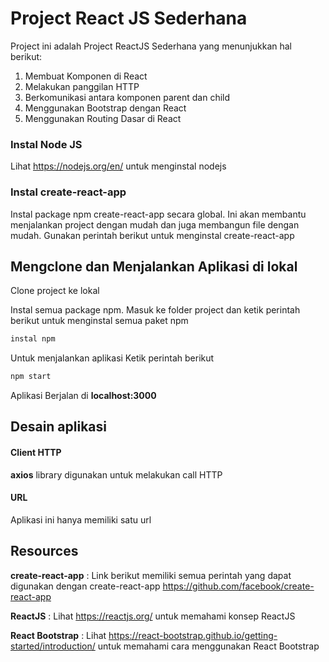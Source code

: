 # Project React JS Sederhana

Project ini adalah Project ReactJS Sederhana yang menunjukkan hal berikut:
1. Membuat Komponen di React
2. Melakukan panggilan HTTP
3. Berkomunikasi antara komponen parent dan child
4. Menggunakan Bootstrap dengan React
5. Menggunakan Routing Dasar di React

### Instal Node JS
Lihat https://nodejs.org/en/ untuk menginstal nodejs

### Instal create-react-app
Instal package npm create-react-app secara global. Ini akan membantu menjalankan project dengan mudah dan juga membangun file dengan mudah. Gunakan perintah berikut untuk menginstal create-react-app

## Mengclone dan Menjalankan Aplikasi di lokal

Clone project ke lokal

Instal semua package npm. Masuk ke folder project dan ketik perintah berikut untuk menginstal semua paket npm

```bash
instal npm
```

Untuk menjalankan aplikasi Ketik perintah berikut

```bash
npm start
```

Aplikasi Berjalan di **localhost:3000**

## Desain aplikasi

#### Client HTTP

**axios** library digunakan untuk melakukan call HTTP

#### URL

Aplikasi ini hanya memiliki satu url

## Resources

**create-react-app** : Link berikut memiliki semua perintah yang dapat digunakan dengan create-react-app
https://github.com/facebook/create-react-app

**ReactJS** : Lihat https://reactjs.org/ untuk memahami konsep ReactJS

**React Bootstrap** : Lihat https://react-bootstrap.github.io/getting-started/introduction/ untuk memahami cara menggunakan React Bootstrap